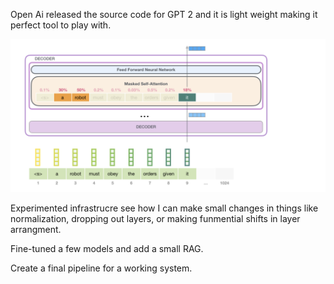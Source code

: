  Open Ai released the source code for GPT 2 and it is light weight making it perfect tool to play with. 

 ![Descriptive alt text](gpt2.jpeg)

Experimented infrastrucre see how I can make small changes in things like normalization, dropping out layers, or making funmential shifts in layer arrangment. 

Fine-tuned a few models and add a small RAG. 

Create a final pipeline for a working system.





